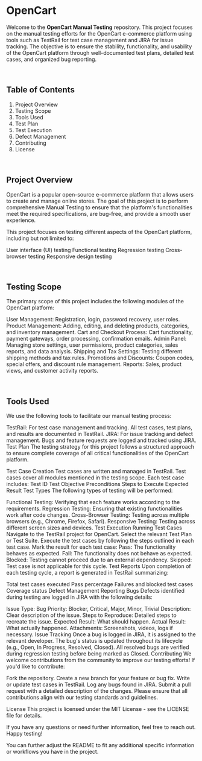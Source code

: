 # OpenCart

Welcome to the <b>OpenCart Manual Testing</b> repository. This project focuses on the manual testing efforts for the OpenCart e-commerce platform using tools such as TestRail for test case management and JIRA for issue tracking. The objective is to ensure the stability, functionality, and usability of the OpenCart platform through well-documented test plans, detailed test cases, and organized bug reporting.

<br>

## Table of Contents
1. Project Overview
2. Testing Scope
3. Tools Used
4. Test Plan
5. Test Execution
6. Defect Management
7. Contributing
8. License


<br> 


## Project Overview
OpenCart is a popular open-source e-commerce platform that allows users to create and manage online stores. The goal of this project is to perform comprehensive Manual Testing to ensure that the platform's functionalities meet the required specifications, are bug-free, and provide a smooth user experience.

This project focuses on testing different aspects of the OpenCart platform, including but not limited to:

User interface (UI) testing
Functional testing
Regression testing
Cross-browser testing
Responsive design testing

<br>

## Testing Scope
The primary scope of this project includes the following modules of the OpenCart platform:

User Management: Registration, login, password recovery, user roles.
Product Management: Adding, editing, and deleting products, categories, and inventory management.
Cart and Checkout Process: Cart functionality, payment gateways, order processing, confirmation emails.
Admin Panel: Managing store settings, user permissions, product categories, sales reports, and data analysis.
Shipping and Tax Settings: Testing different shipping methods and tax rules.
Promotions and Discounts: Coupon codes, special offers, and discount rule management.
Reports: Sales, product views, and customer activity reports.


<br>


## Tools Used
We use the following tools to facilitate our manual testing process:

TestRail: For test case management and tracking. All test cases, test plans, and results are documented in TestRail.
JIRA: For issue tracking and defect management. Bugs and feature requests are logged and tracked using JIRA.
Test Plan
The testing strategy for this project follows a structured approach to ensure complete coverage of all critical functionalities of the OpenCart platform.

Test Case Creation
Test cases are written and managed in TestRail.
Test cases cover all modules mentioned in the testing scope.
Each test case includes:
Test ID
Test Objective
Preconditions
Steps to Execute
Expected Result
Test Types
The following types of testing will be performed:

Functional Testing: Verifying that each feature works according to the requirements.
Regression Testing: Ensuring that existing functionalities work after code changes.
Cross-Browser Testing: Testing across multiple browsers (e.g., Chrome, Firefox, Safari).
Responsive Testing: Testing across different screen sizes and devices.
Test Execution
Running Test Cases
Navigate to the TestRail project for OpenCart.
Select the relevant Test Plan or Test Suite.
Execute the test cases by following the steps outlined in each test case.
Mark the result for each test case:
Pass: The functionality behaves as expected.
Fail: The functionality does not behave as expected.
Blocked: Testing cannot proceed due to an external dependency.
Skipped: Test case is not applicable for this cycle.
Test Reports
Upon completion of each testing cycle, a report is generated in TestRail summarizing:

Total test cases executed
Pass percentage
Failures and blocked test cases
Coverage status
Defect Management
Reporting Bugs
Defects identified during testing are logged in JIRA with the following details:

Issue Type: Bug
Priority: Blocker, Critical, Major, Minor, Trivial
Description: Clear description of the issue.
Steps to Reproduce: Detailed steps to recreate the issue.
Expected Result: What should happen.
Actual Result: What actually happened.
Attachments: Screenshots, videos, logs if necessary.
Issue Tracking
Once a bug is logged in JIRA, it is assigned to the relevant developer.
The bug's status is updated throughout its lifecycle (e.g., Open, In Progress, Resolved, Closed).
All resolved bugs are verified during regression testing before being marked as Closed.
Contributing
We welcome contributions from the community to improve our testing efforts! If you'd like to contribute:

Fork the repository.
Create a new branch for your feature or bug fix.
Write or update test cases in TestRail.
Log any bugs found in JIRA.
Submit a pull request with a detailed description of the changes.
Please ensure that all contributions align with our testing standards and guidelines.

License
This project is licensed under the MIT License - see the LICENSE file for details.

If you have any questions or need further information, feel free to reach out. Happy testing!

You can further adjust the README to fit any additional specific information or workflows you have in the project.

